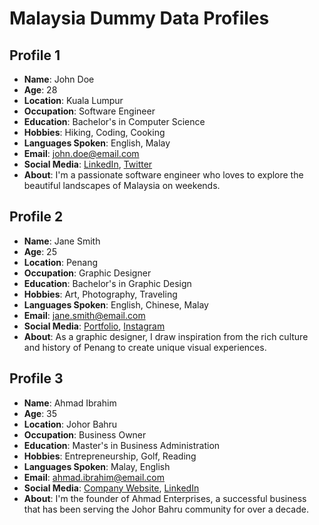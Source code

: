 # Malaysia Dummy Data Profiles

## Profile 1

- **Name**: John Doe
- **Age**: 28
- **Location**: Kuala Lumpur
- **Occupation**: Software Engineer
- **Education**: Bachelor's in Computer Science
- **Hobbies**: Hiking, Coding, Cooking
- **Languages Spoken**: English, Malay
- **Email**: john.doe@email.com
- **Social Media**: [LinkedIn](https://www.linkedin.com/in/johndoe), [Twitter](https://twitter.com/johndoe)
- **About**: I'm a passionate software engineer who loves to explore the beautiful landscapes of Malaysia on weekends.

## Profile 2

- **Name**: Jane Smith
- **Age**: 25
- **Location**: Penang
- **Occupation**: Graphic Designer
- **Education**: Bachelor's in Graphic Design
- **Hobbies**: Art, Photography, Traveling
- **Languages Spoken**: English, Chinese, Malay
- **Email**: jane.smith@email.com
- **Social Media**: [Portfolio](https://www.janesmithdesigns.com), [Instagram](https://www.instagram.com/janesmith)
- **About**: As a graphic designer, I draw inspiration from the rich culture and history of Penang to create unique visual experiences.

## Profile 3

- **Name**: Ahmad Ibrahim
- **Age**: 35
- **Location**: Johor Bahru
- **Occupation**: Business Owner
- **Education**: Master's in Business Administration
- **Hobbies**: Entrepreneurship, Golf, Reading
- **Languages Spoken**: Malay, English
- **Email**: ahmad.ibrahim@email.com
- **Social Media**: [Company Website](https://www.ahmadenterprises.com), [LinkedIn](https://www.linkedin.com/in/ahmadibrahim)
- **About**: I'm the founder of Ahmad Enterprises, a successful business that has been serving the Johor Bahru community for over a decade.

<!-- You can continue creating additional profiles following the same format -->

